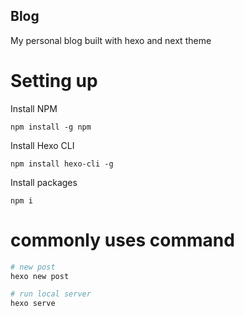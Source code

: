 Blog
---

My personal blog built with hexo and next theme

# Setting up

Install NPM

```
npm install -g npm
```

Install Hexo CLI

```
npm install hexo-cli -g
```

Install packages

```
npm i
```

# commonly uses command

```s
# new post
hexo new post

# run local server
hexo serve
```
